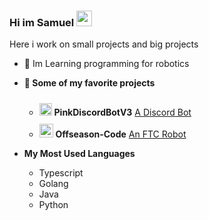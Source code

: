 ### Hi im Samuel  <img src="https://media.giphy.com/media/hvRJCLFzcasrR4ia7z/giphy.gif" width="25px">
Here i work on small projects and big projects

- 🤖 Im Learning programming for robotics

- **🌟 Some of my favorite projects**
    - <img style="margin-top: 10px;" height="20" width="20" src="https://cdn.jsdelivr.net/npm/simple-icons@v3/icons/discord.svg" /> **PinkDiscordBotV3** [A Discord Bot](https://discord.com/api/oauth2/authorize?client_id=632687408793780275&permissions=8&scope=bot)
    - <img style="margin-top: 10px;" height="22" width="22" src="https://cdn.jsdelivr.net/npm/simple-icons@v3/icons/first.svg" /> **Offseason-Code** [An FTC Robot](https://github.com/DevSamuelV/Offseason-Skystone)

- **My Most Used Languages**
    - Typescript
    - Golang
    - Java
    - Python

<!--START_SECTION:waka-->
<!--END_SECTION:waka-->
